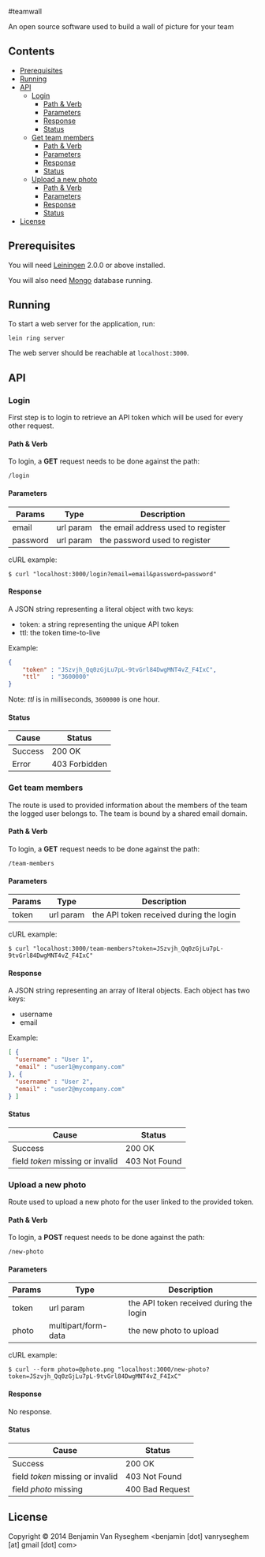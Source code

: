 #teamwall

An open source software used to build a wall of picture for your team

## Contents

- [Prerequisites](#prerequisites)
- [Running](#running)
- [API](#api)
    - [Login](#login)
        - [Path & Verb](#path-verb)
        - [Parameters](#parameters)
        - [Response](#response)
        - [Status](#status)
    - [Get team members](#get-team-members)
        - [Path & Verb](#path-verb)
        - [Parameters](#parameters)
        - [Response](#response)
        - [Status](#status)
    - [Upload a new photo](#upload-a-new-photo)
        - [Path & Verb](#path-verb)
        - [Parameters](#parameters)
        - [Response](#response)
        - [Status](#status)
- [License](#license)

<!-- end toc -->

## Prerequisites

You will need [Leiningen][1] 2.0.0 or above installed.

You will also need [Mongo][2] database running.

[1]: https://github.com/technomancy/leiningen
[2]: http://www.mongodb.org/

## Running

To start a web server for the application, run:

    lein ring server

The web server should be reachable at `localhost:3000`.

## API

### Login

First step is to login to retrieve an API token which will be used for every other request.

#### Path & Verb

To login, a **GET** request needs to be done against the path:

    /login

#### Parameters

| Params | Type | Description|
--------|--------|--------
| email | url param | the email address used to register|
| password | url param | the password used to register|

cURL example:

    $ curl "localhost:3000/login?email=email&password=password"

#### Response

A JSON string representing a literal object with two keys:

* token: a string representing the unique API token
* ttl: the token time-to-live

Example:

~~~json
{
	"token" : "JSzvjh_Qq0zGjLu7pL-9tvGrl84DwgMNT4vZ_F4IxC",
	"ttl"   : "3600000"
}
~~~

Note: _ttl_ is in milliseconds, `3600000` is one hour.

#### Status

| Cause | Status |
--------|--------
| Success | 200 OK |
| Error | 403 Forbidden |

### Get team members

The route is used to provided information about the members of the team the logged user belongs to.
The team is bound by a shared email domain.

#### Path & Verb

To login, a **GET** request needs to be done against the path:

    /team-members

#### Parameters

| Params | Type | Description|
--------|--------|--------
| token | url param | the API token received during the login |

cURL example:

    $ curl "localhost:3000/team-members?token=JSzvjh_Qq0zGjLu7pL-9tvGrl84DwgMNT4vZ_F4IxC"


#### Response

A JSON string representing an array of literal objects.
Each object has two keys:

* username
* email

Example:

~~~json
[ {
  "username" : "User 1",
  "email" : "user1@mycompany.com"
}, {
  "username" : "User 2",
  "email" : "user2@mycompany.com"
} ]
~~~

#### Status

| Cause | Status |
--------|--------
| Success | 200 OK |
| field _token_ missing or invalid | 403 Not Found |

### Upload a new photo

Route used to upload a new photo for the user linked to the provided token.

#### Path & Verb

To login, a **POST** request needs to be done against the path:

    /new-photo

#### Parameters

| Params | Type | Description|
--------|--------|---------
| token | url param | the API token received during the login |
| photo | multipart/form-data | the new photo to upload |

cURL example:

    $ curl --form photo=@photo.png "localhost:3000/new-photo?token=JSzvjh_Qq0zGjLu7pL-9tvGrl84DwgMNT4vZ_F4IxC"


#### Response

No response.

#### Status

| Cause | Status |
--------|--------
| Success | 200 OK |
| field _token_ missing or invalid | 403 Not Found |
| field _photo_ missing | 400 Bad Request |


## License

Copyright © 2014 Benjamin Van Ryseghem <benjamin [dot] vanryseghem [at] gmail [dot] com>

